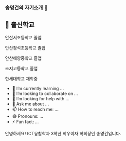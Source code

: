### 송명건의 자기소개 👋

<!--
**songmyeonggeon/songmyeonggeon** is a ✨ _special_ ✨ repository because its `README.md` (this file) appears on your GitHub profile.

Here are some ideas to get you started:
-->

🏫 출신학교
-------------
 안산서초등학교 졸업
    
 안산청석초등학교 졸업
    
 안산해양중학교 졸업
    
 초지고등학교 졸업
    
 한세대학교 재학중
    
- 🌱 I’m currently learning ...
- 👯 I’m looking to collaborate on ...
- 🤔 I’m looking for help with ...
- 💬 Ask me about ...
- 📫 How to reach me: ...
- 😄 Pronouns: ...
- ⚡ Fun fact: ...

안녕하세요! ICT융합학과 3학년 학우이자 학회장인 송명건입니다. 
